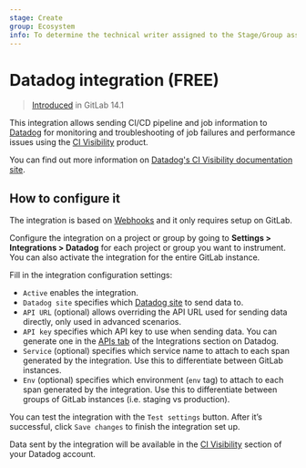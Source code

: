 ```yaml
---
stage: Create
group: Ecosystem
info: To determine the technical writer assigned to the Stage/Group associated with this page, see https://about.gitlab.com/handbook/engineering/ux/technical-writing/#assignments
---
```


# Datadog integration **(FREE)**

> [Introduced](https://gitlab.com/gitlab-org/gitlab/-/issues/270123) in GitLab 14.1

This integration allows sending CI/CD pipeline and job information to [Datadog](https://www.datadoghq.com/) for monitoring and troubleshooting of job failures and performance issues using the [CI Visibility](https://app.datadoghq.com/ci) product.

You can find out more information on [Datadog's CI Visibility documentation site](https://docs.datadoghq.com/continuous_integration/).

## How to configure it

The integration is based on [Webhooks](../user/project/integrations/webhooks.md) and it only requires setup on GitLab.

Configure the integration on a project or group by going to **Settings > Integrations > Datadog** for each project or group you want to instrument. You can also activate the integration for the entire GitLab instance.

Fill in the integration configuration settings:

- `Active` enables the integration.
- `Datadog site` specifies which [Datadog site](https://docs.datadoghq.com/getting_started/site/) to send data to.
- `API URL` (optional) allows overriding the API URL used for sending data directly, only used in advanced scenarios.
- `API key` specifies which API key to use when sending data. You can generate one in the [APIs tab](https://app.datadoghq.com/account/settings#api) of the Integrations section on Datadog.
- `Service` (optional) specifies which service name to attach to each span generated by the integration. Use this to differentiate between GitLab instances.
- `Env` (optional) specifies which environment (`env` tag) to attach to each span generated by the integration. Use this to differentiate between groups of GitLab instances (i.e. staging vs production).

You can test the integration with the `Test settings` button. After it’s successful, click `Save changes` to finish the integration set up.

Data sent by the integration will be available in the [CI Visibility](https://app.datadoghq.com/ci) section of your Datadog account.
